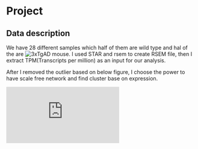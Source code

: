 # Project

## Data description

We have 28 different samples which half of them are wild type and hal of the are ![3xTgAD mouse](https://www.alzforum.org/research-models/3xtg). I used STAR and rsem to create RSEM file, then I extract TPM(Transcripts per million) as an input for our analysis.

After I removed the outlier based on below figure, I choose the power to have scale free network and find cluster base on expression.

<embed src="https://github.com/nargesr/AdvancedInformaticsExercisesPiplineAnalyses/blob/main/WGCNA_pipline/sampleClusteringCleaning.pdf">
